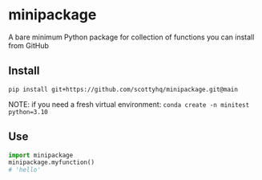 # minipackage
A bare minimum Python package for collection of functions you can install from GitHub


## Install
```
pip install git+https://github.com/scottyhq/minipackage.git@main
```
NOTE: if you need a fresh virtual environment: `conda create -n minitest python=3.10`

## Use
```python
import minipackage
minipackage.myfunction()
# 'hello'
```
